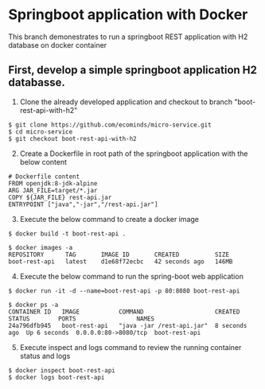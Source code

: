 # Springboot application with Docker
This branch demonestrates to run a springboot REST application with H2 database on docker container

## First, develop a simple springboot application H2 databasse.
1. Clone the already developed application and checkout to branch "boot-rest-api-with-h2"
```
$ git clone https://github.com/ecominds/micro-service.git
$ cd micro-service
$ git checkout boot-rest-api-with-h2
```

2. Create a Dockerfile in root path of the springboot application with the below content
```
# Dockerfile content
FROM openjdk:8-jdk-alpine
ARG JAR_FILE=target/*.jar
COPY ${JAR_FILE} rest-api.jar
ENTRYPOINT ["java","-jar","/rest-api.jar"]
```

3. Execute the below command to create a docker image
```
$ docker build -t boot-rest-api .
```

```
$ docker images -a
REPOSITORY      TAG       IMAGE ID       CREATED          SIZE
boot-rest-api   latest    d1e68f72ecbc   42 seconds ago   146MB	
```

4. Execute the below command to run the spring-boot web application
```
$ docker run -it -d --name=boot-rest-api -p 80:8080 boot-rest-api
```

```
$ docker ps -a
CONTAINER ID   IMAGE           COMMAND               	  CREATED        STATUS        PORTS                 NAMES
24a796dfb945   boot-rest-api   "java -jar /rest-api.jar"  8 seconds ago  Up 6 seconds  0.0.0.0:80->8080/tcp  boot-rest-api
```

5. Execute inspect and logs command to review the running container status and logs
```
$ docker inspect boot-rest-api
$ docker logs boot-rest-api
```